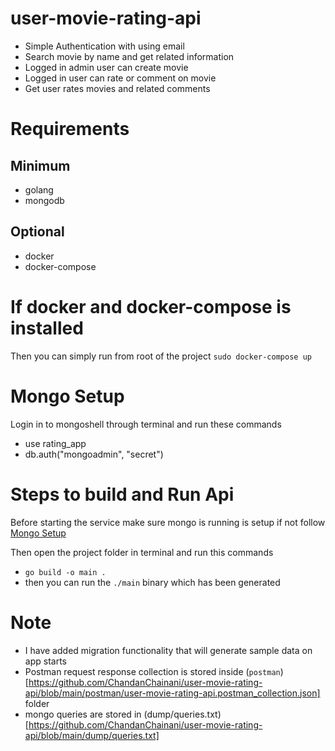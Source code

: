 # user-movie-rating-api

- Simple Authentication with using email
- Search movie by name and get related information
- Logged in admin user can create movie
- Logged in user can rate or comment on movie
- Get user rates movies and related comments

# Requirements
## Minimum
- golang
- mongodb

## Optional
- docker
- docker-compose

# If docker and docker-compose is installed
Then you can simply run from root of the project `sudo docker-compose up`

# Mongo Setup
Login in to mongoshell through terminal and run these commands
- use rating_app
- db.auth("mongoadmin", "secret")

# Steps to build and Run Api
Before starting the service make sure
mongo is running is setup if not follow [Mongo Setup](#mongo-setup)

Then open the project folder in terminal and run this commands
- `go build -o main .`
- then you can run the `./main` binary which has been generated

# Note
- I have added migration functionality that will generate sample data on app starts
- Postman request response collection is stored inside (`postman`)[https://github.com/ChandanChainani/user-movie-rating-api/blob/main/postman/user-movie-rating-api.postman_collection.json] folder
- mongo queries are stored in (dump/queries.txt)[https://github.com/ChandanChainani/user-movie-rating-api/blob/main/dump/queries.txt]

